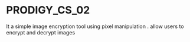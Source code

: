 # PRODIGY_CS_02
It a simple image encryption tool using pixel manipulation . allow users to encrypt and decrypt images
